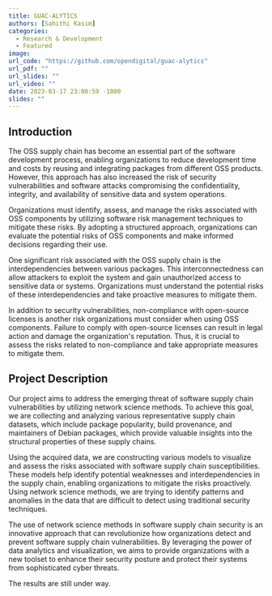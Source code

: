 ```yaml
---
title: GUAC-ALYTICS
authors: [Sahithi Kasim]
categories:
  - Research & Development
  - Featured
image:
url_code: "https://github.com/opendigital/guac-alytics"
url_pdf: ""
url_slides: ""
url_video: ""
date: 2023-03-17 23:00:59 -1000
slides: ""
---
```


## Introduction

The OSS supply chain has become an essential part of the software development process, enabling organizations to reduce development time and costs by reusing and integrating packages from different OSS products. However, this approach has also increased the risk of security vulnerabilities and software attacks compromising the confidentiality, integrity, and availability of sensitive data and system operations. 

Organizations must identify, assess, and manage the risks associated with OSS components by utilizing software risk management techniques to mitigate these risks. By adopting a structured approach, organizations can evaluate the potential risks of OSS components and make informed decisions regarding their use. 

One significant risk associated with the OSS supply chain is the interdependencies between various packages. This interconnectedness can allow attackers to exploit the system and gain unauthorized access to sensitive data or systems. Organizations must understand the potential risks of these interdependencies and take proactive measures to mitigate them. 

In addition to security vulnerabilities, non-compliance with open-source licenses is another risk organizations must consider when using OSS components. Failure to comply with open-source licenses can result in legal action and damage the organization's reputation. Thus, it is crucial to assess the risks related to non-compliance and take appropriate measures to mitigate them. 

## Project Description 

Our project aims to address the emerging threat of software supply chain vulnerabilities by utilizing network science methods. To achieve this goal, we are collecting and analyzing various representative supply chain datasets, which include package popularity, build provenance, and maintainers of Debian packages, which provide valuable insights into the structural properties of these supply chains. 

Using the acquired data, we are constructing various models to visualize and assess the risks associated with software supply chain susceptibilities. These models help identify potential weaknesses and interdependencies in the supply chain, enabling organizations to mitigate the risks proactively. Using network science methods, we are trying to identify patterns and anomalies in the data that are difficult to detect using traditional security techniques. 

The use of network science methods in software supply chain security is an innovative approach that can revolutionize how organizations detect and prevent software supply chain vulnerabilities. By leveraging the power of data analytics and visualization, we aims to provide organizations with a new toolset to enhance their security posture and protect their systems from sophisticated cyber threats.

The results are still under way.
